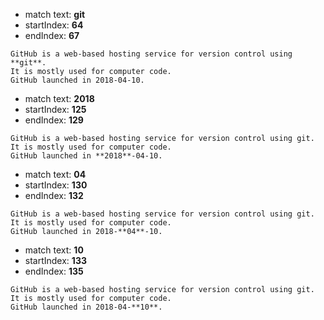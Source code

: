 
- match text: **git**
- startIndex: **64**
- endIndex: **67**

```
GitHub is a web-based hosting service for version control using **git**.
It is mostly used for computer code.
GitHub launched in 2018-04-10.

```



- match text: **2018**
- startIndex: **125**
- endIndex: **129**

```
GitHub is a web-based hosting service for version control using git.
It is mostly used for computer code.
GitHub launched in **2018**-04-10.

```



- match text: **04**
- startIndex: **130**
- endIndex: **132**

```
GitHub is a web-based hosting service for version control using git.
It is mostly used for computer code.
GitHub launched in 2018-**04**-10.

```



- match text: **10**
- startIndex: **133**
- endIndex: **135**

```
GitHub is a web-based hosting service for version control using git.
It is mostly used for computer code.
GitHub launched in 2018-04-**10**.

```

